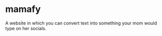# mamafy

A website in which you can convert text into something your mom would type on her socials.
